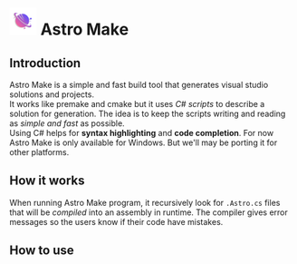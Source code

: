 # <img src="/Resources/AstroMakeLogo.png" width="48" height="48" class="astro-logo" style=".astro-logo { text-align: justify; }"> Astro Make

## Introduction
Astro Make is a simple and fast build tool that generates
visual studio solutions and projects. <br>
It works like premake and cmake but it uses _C# scripts_ to describe a solution for generation. 
The idea is to keep the scripts writing and reading as _simple and fast_ as possible. <br>
Using C# helps for **syntax highlighting** and **code completion**. 
For now Astro Make is only available for Windows. But we'll may be porting it for other platforms.


## How it works
When running Astro Make program, it recursively look for `.Astro.cs` files that will be _compiled_ 
into an assembly in runtime.
The compiler gives error messages so the users know if their code have mistakes.

## How to use


